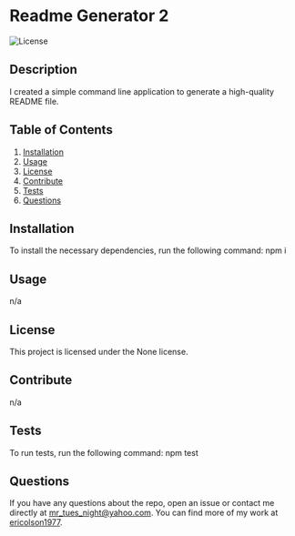 # Readme Generator 2
![License](https://img.shields.io/badge/License-None-blue)

## Description
I created a simple command line application to generate a high-quality README file. 

## Table of Contents
1. [Installation](#installation)
2. [Usage](#usage)
3. [License](#license)
4. [Contribute](#contribute)
5. [Tests](#tests)
6. [Questions](#questions)  

## Installation
To install the necessary dependencies, run the following command:
npm i

## Usage
n/a

## License
This project is licensed under the None license.

## Contribute
n/a

## Tests
To run tests, run the following command:
npm test

## Questions
If you have any questions about the repo, open an issue or contact me directly at mr_tues_night@yahoo.com. You can find more of my work at [ericolson1977](https://github.com/ericolson1977).

